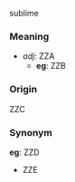 sublime
### Meaning
+ _adj_: ZZA
    + __eg__: ZZB

### Origin

ZZC

### Synonym

__eg__: ZZD

+ ZZE


